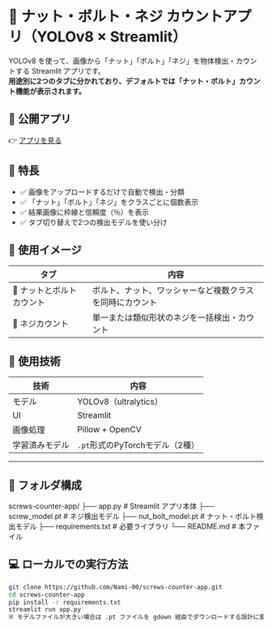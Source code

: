 # 🔧 ナット・ボルト・ネジ カウントアプリ（YOLOv8 × Streamlit）

YOLOv8 を使って、画像から「ナット」「ボルト」「ネジ」を物体検出・カウントする Streamlit アプリです。  
**用途別に2つのタブに分かれており、デフォルトでは「ナット・ボルト」カウント機能が表示されます。**

## 🚀 公開アプリ
👉 [アプリを見る](https://screws-countingapp-8pbgad222ompbsshjqm6ge.streamlit.app/)

## 🎯 特長

- ✅ 画像をアップロードするだけで自動で検出・分類
- ✅ 「ナット」「ボルト」「ネジ」をクラスごとに個数表示
- ✅ 結果画像に枠線と信頼度（％）を表示
- ✅ タブ切り替えで2つの検出モデルを使い分け

## 📸 使用イメージ

| タブ | 内容 |
|------|------|
| 🔧 ナットとボルトカウント | ボルト、ナット、ワッシャーなど複数クラスを同時にカウント |
| 🔩 ネジカウント | 単一または類似形状のネジを一括検出・カウント |

## 🧠 使用技術
| 技術 | 内容 |
|------|------|
| モデル | YOLOv8（ultralytics） |
| UI | Streamlit |
| 画像処理 | Pillow + OpenCV |
| 学習済みモデル | `.pt`形式のPyTorchモデル（2種） |

---

## 📁 フォルダ構成

screws-counter-app/
├── app.py # Streamlit アプリ本体
├── screw_model.pt # ネジ検出モデル
├── nut_bolt_model.pt # ナット・ボルト検出モデル
├── requirements.txt # 必要ライブラリ
└── README.md # 本ファイル

## 💻 ローカルでの実行方法

```bash
git clone https://github.com/Nami-00/screws-counter-app.git
cd screws-counter-app
pip install -r requirements.txt
streamlit run app.py
※ モデルファイルが大きい場合は .pt ファイルを gdown 経由でダウンロードする設計に変更可能です。